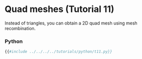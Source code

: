 # Quad meshes (Tutorial 11)

Instead of triangles, you can obtain a 2D quad mesh using mesh recombination.

### Python
```python
{{#include ../../../../tutorials/python/t11.py}}
```
